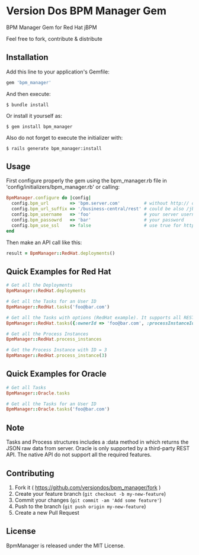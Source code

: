 # Version Dos BPM Manager Gem
BPM Manager Gem for Red Hat jBPM

Feel free to fork, contribute &amp; distribute

## Installation

Add this line to your application's Gemfile:

```ruby
gem 'bpm_manager'
```

And then execute:

    $ bundle install

Or install it yourself as:

    $ gem install bpm_manager

Also do not forget to execute the initializer with:

    $ rails generate bpm_manager:install

## Usage

First configure properly the gem using the bpm_manager.rb file in 'config/initializers/bpm_manager.rb' or calling:

```ruby
BpmManager.configure do |config|
  config.bpm_url        => 'bpm.server.com'         # without http:// or https://
  config.bpm_url_suffix => '/business-central/rest' # could be also /jbpm-console/rest
  config.bpm_username   => 'foo'                    # your server username
  config.bpm_passowrd   => 'bar'                    # your password
  config.bpm_use_ssl    => false                    # use true for https
end
```

Then make an API call like this:

```ruby
result = BpmManager::RedHat.deployments()
```

## Quick Examples for Red Hat

```ruby
# Get all the Deployments
BpmManager::RedHat.deployments

# Get all the Tasks for an User ID
BpmManager::RedHat.tasks('foo@bar.com')

# Get all the Tasks with options (RedHat example). It supports all REST API options.
BpmManager::RedHat.tasks({:ownerId => 'foo@bar.com', :processInstanceId => 3})

# Get all the Process Instances
BpmManager::RedHat.process_instances

# Get the Process Instance with ID = 3
BpmManager::RedHat.process_instance(3)
```

## Quick Examples for Oracle

```ruby
# Get all Tasks
BpmManager::Oracle.tasks

# Get all the Tasks for an User ID
BpmManager::Oracle.tasks('foo@bar.com')
```

## Note

Tasks and Process structures includes a :data method in which returns the JSON raw data from server.
Oracle is only supported by a third-party REST API. The native API do not support all the required features.

## Contributing

1. Fork it ( https://github.com/versiondos/bpm_manager/fork )
2. Create your feature branch (`git checkout -b my-new-feature`)
3. Commit your changes (`git commit -am 'Add some feature'`)
4. Push to the branch (`git push origin my-new-feature`)
5. Create a new Pull Request

## License

BpmManager is released under the MIT License.
